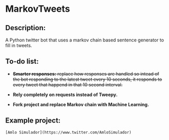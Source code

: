 # MarkovTweets
## Description:
  A Python twitter bot that uses a markov chain based sentence generator to fill in tweets.
  
  ## To-do list:
  - ~~**Smarter responses:** replace how responses are handled so intead of the bot responding to the latest tweet every 10 seconds, it responds to every tweet that happend in that 10 second interval.~~
  
  - **Rely completely on requests instead of Tweepy.**
  
  - **Fork project and replace Markov chain with Machine Learning.**
  
  ## Example project:
    [Amlo Simulador](https://www.twitter.com/AmloSimulador)
